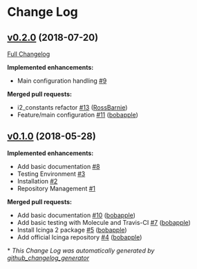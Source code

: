 # Change Log

## [v0.2.0](https://github.com/Icinga/ansible-icinga2/tree/v0.2.0) (2018-07-20)
[Full Changelog](https://github.com/Icinga/ansible-icinga2/compare/v0.1.0...v0.2.0)

**Implemented enhancements:**

- Main configuration handling [\#9](https://github.com/Icinga/ansible-icinga2/issues/9)

**Merged pull requests:**

- i2\_constants refactor [\#13](https://github.com/Icinga/ansible-icinga2/pull/13) ([RossBarnie](https://github.com/RossBarnie))
- Feature/main configuration [\#11](https://github.com/Icinga/ansible-icinga2/pull/11) ([bobapple](https://github.com/bobapple))

## [v0.1.0](https://github.com/Icinga/ansible-icinga2/tree/v0.1.0) (2018-05-28)
**Implemented enhancements:**

- Add basic documentation [\#8](https://github.com/Icinga/ansible-icinga2/issues/8)
- Testing Environment [\#3](https://github.com/Icinga/ansible-icinga2/issues/3)
- Installation [\#2](https://github.com/Icinga/ansible-icinga2/issues/2)
- Repository Management [\#1](https://github.com/Icinga/ansible-icinga2/issues/1)

**Merged pull requests:**

- Add basic documentation [\#10](https://github.com/Icinga/ansible-icinga2/pull/10) ([bobapple](https://github.com/bobapple))
- Add basic testing with Molecule and Travis-CI [\#7](https://github.com/Icinga/ansible-icinga2/pull/7) ([bobapple](https://github.com/bobapple))
- Install Icinga 2 package [\#5](https://github.com/Icinga/ansible-icinga2/pull/5) ([bobapple](https://github.com/bobapple))
- Add official Icinga repository [\#4](https://github.com/Icinga/ansible-icinga2/pull/4) ([bobapple](https://github.com/bobapple))



\* *This Change Log was automatically generated by [github_changelog_generator](https://github.com/skywinder/Github-Changelog-Generator)*